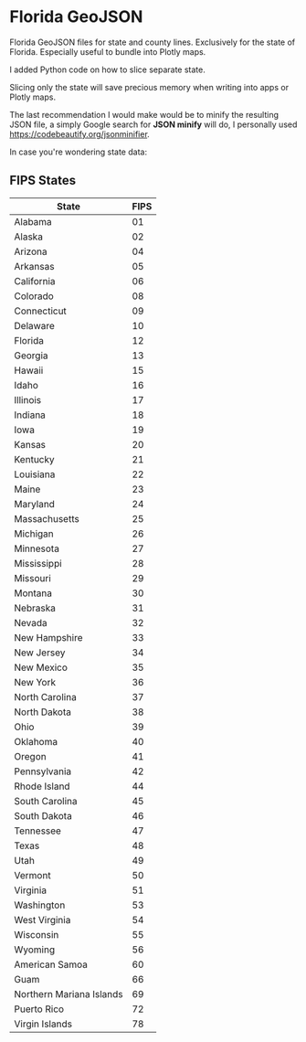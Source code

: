 # Florida GeoJSON

Florida GeoJSON files for state and county lines. Exclusively for the state of Florida. Especially useful to bundle into Plotly maps.

I added Python code on how to slice separate state.

Slicing only the state will save precious memory when writing into apps or Plotly maps.

The last recommendation I would make would be to minify the resulting JSON file, a simply Google search for **JSON minify** will do, I personally used https://codebeautify.org/jsonminifier.

In case you're wondering state data:

## FIPS States

| State                    | FIPS |
|--------------------------|------|
| Alabama                  | 01   |
| Alaska                   | 02   |
| Arizona                  | 04   |
| Arkansas                 | 05   |
| California               | 06   |
| Colorado                 | 08   |
| Connecticut              | 09   |
| Delaware                 | 10   |
| Florida                  | 12   |
| Georgia                  | 13   |
| Hawaii                   | 15   |
| Idaho                    | 16   |
| Illinois                 | 17   |
| Indiana                  | 18   |
| Iowa                     | 19   |
| Kansas                   | 20   |
| Kentucky                 | 21   |
| Louisiana                | 22   |
| Maine                    | 23   |
| Maryland                 | 24   |
| Massachusetts            | 25   |
| Michigan                 | 26   |
| Minnesota                | 27   |
| Mississippi              | 28   |
| Missouri                 | 29   |
| Montana                  | 30   |
| Nebraska                 | 31   |
| Nevada                   | 32   |
| New Hampshire            | 33   |
| New Jersey               | 34   |
| New Mexico               | 35   |
| New York                 | 36   |
| North Carolina           | 37   |
| North Dakota             | 38   |
| Ohio                     | 39   |
| Oklahoma                 | 40   |
| Oregon                   | 41   |
| Pennsylvania             | 42   |
| Rhode Island             | 44   |
| South Carolina           | 45   |
| South Dakota             | 46   |
| Tennessee                | 47   |
| Texas                    | 48   |
| Utah                     | 49   |
| Vermont                  | 50   |
| Virginia                 | 51   |
| Washington               | 53   |
| West Virginia            | 54   |
| Wisconsin                | 55   |
| Wyoming                  | 56   |
| American Samoa           | 60   |
| Guam                     | 66   |
| Northern Mariana Islands | 69   |
| Puerto Rico              | 72   |
| Virgin Islands           | 78   |
